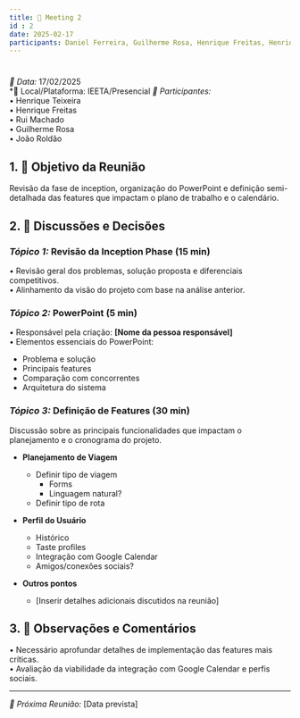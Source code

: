 ```yaml
---
title: 📝 Meeting 2 
id : 2
date: 2025-02-17
participants: Daniel Ferreira, Guilherme Rosa, Henrique Freitas, Henrique Teixeira, João Roldão, Rui Machado
---
```

# 

*📅 Data:* 17/02/2025  
*📍 Local/Plataforma: IEETA/Presencial 
*👥 Participantes:*  
•⁠  ⁠Henrique Teixeira  
•⁠  ⁠Henrique Freitas  
•⁠  ⁠Rui Machado  
•⁠  ⁠Guilherme Rosa  
•⁠  ⁠João Roldão  

## 1. 🎯 Objetivo da Reunião  
Revisão da fase de inception, organização do PowerPoint e definição semi-detalhada das features que impactam o plano de trabalho e o calendário.

## 2. 💬 Discussões e Decisões  

### *Tópico 1:* **Revisão da Inception Phase (15 min)**  
•⁠  ⁠Revisão geral dos problemas, solução proposta e diferenciais competitivos.  
•⁠  ⁠Alinhamento da visão do projeto com base na análise anterior.  

### *Tópico 2:* **PowerPoint (5 min)**  
•⁠  ⁠Responsável pela criação: **[Nome da pessoa responsável]**  
•⁠  ⁠Elementos essenciais do PowerPoint:  
  - Problema e solução  
  - Principais features  
  - Comparação com concorrentes  
  - Arquitetura do sistema  

### *Tópico 3:* **Definição de Features (30 min)**  
Discussão sobre as principais funcionalidades que impactam o planejamento e o cronograma do projeto.  

- **Planejamento de Viagem**  
  - Definir tipo de viagem  
    - Forms  
    - Linguagem natural?  
  - Definir tipo de rota  

- **Perfil do Usuário**  
  - Histórico  
  - Taste profiles  
  - Integração com Google Calendar  
  - Amigos/conexões sociais?  

- **Outros pontos**  
  - [Inserir detalhes adicionais discutidos na reunião]  

## 3. 📝 Observações e Comentários  
•⁠  ⁠Necessário aprofundar detalhes de implementação das features mais críticas.  
•⁠  ⁠Avaliação da viabilidade da integração com Google Calendar e perfis sociais.  

---  
*📅 Próxima Reunião:* [Data prevista]  

